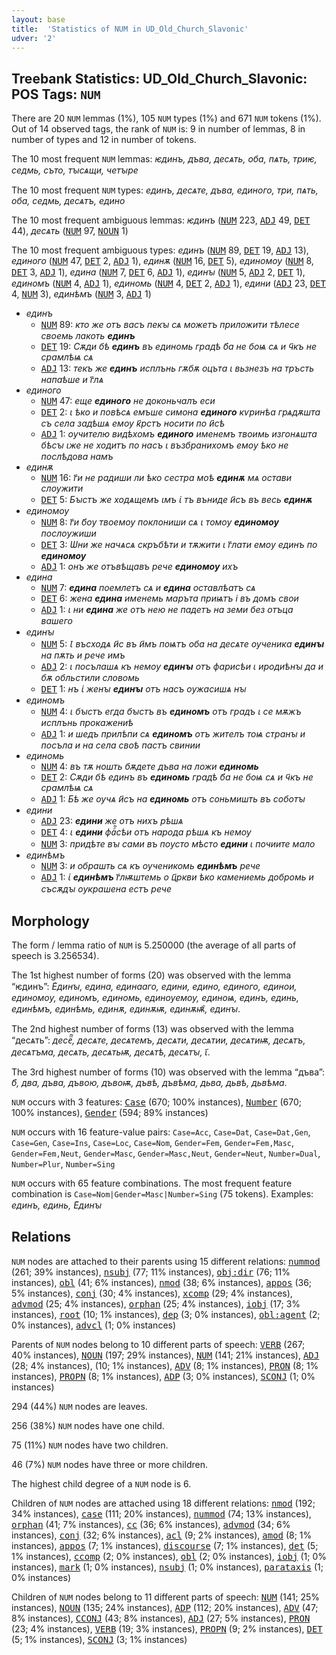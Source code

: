 ```yaml
---
layout: base
title:  'Statistics of NUM in UD_Old_Church_Slavonic'
udver: '2'
---
```


## Treebank Statistics: UD_Old_Church_Slavonic: POS Tags: `NUM`

There are 20 `NUM` lemmas (1%), 105 `NUM` types (1%) and 671 `NUM` tokens (1%).
Out of 14 observed tags, the rank of `NUM` is: 9 in number of lemmas, 8 in number of types and 12 in number of tokens.

The 10 most frequent `NUM` lemmas: <em>ѥдинъ, дъва, десѧть, оба, пѧть, триѥ, седмь, съто, тꙑсѧщи, четꙑрe</em>

The 10 most frequent `NUM` types:  <em>единъ, десѧте, дъва, единого, три, пѧть, оба, седмь, десѧтъ, едино</em>

The 10 most frequent ambiguous lemmas: <em>ѥдинъ</em> (<tt><a href="cu-pos-NUM.html">NUM</a></tt> 223, <tt><a href="cu-pos-ADJ.html">ADJ</a></tt> 49, <tt><a href="cu-pos-DET.html">DET</a></tt> 44), <em>десѧть</em> (<tt><a href="cu-pos-NUM.html">NUM</a></tt> 97, <tt><a href="cu-pos-NOUN.html">NOUN</a></tt> 1)

The 10 most frequent ambiguous types:  <em>единъ</em> (<tt><a href="cu-pos-NUM.html">NUM</a></tt> 89, <tt><a href="cu-pos-DET.html">DET</a></tt> 19, <tt><a href="cu-pos-ADJ.html">ADJ</a></tt> 13), <em>единого</em> (<tt><a href="cu-pos-NUM.html">NUM</a></tt> 47, <tt><a href="cu-pos-DET.html">DET</a></tt> 2, <tt><a href="cu-pos-ADJ.html">ADJ</a></tt> 1), <em>единѫ</em> (<tt><a href="cu-pos-NUM.html">NUM</a></tt> 16, <tt><a href="cu-pos-DET.html">DET</a></tt> 5), <em>единомоу</em> (<tt><a href="cu-pos-NUM.html">NUM</a></tt> 8, <tt><a href="cu-pos-DET.html">DET</a></tt> 3, <tt><a href="cu-pos-ADJ.html">ADJ</a></tt> 1), <em>едина</em> (<tt><a href="cu-pos-NUM.html">NUM</a></tt> 7, <tt><a href="cu-pos-DET.html">DET</a></tt> 6, <tt><a href="cu-pos-ADJ.html">ADJ</a></tt> 1), <em>единꙑ</em> (<tt><a href="cu-pos-NUM.html">NUM</a></tt> 5, <tt><a href="cu-pos-ADJ.html">ADJ</a></tt> 2, <tt><a href="cu-pos-DET.html">DET</a></tt> 1), <em>единомъ</em> (<tt><a href="cu-pos-NUM.html">NUM</a></tt> 4, <tt><a href="cu-pos-ADJ.html">ADJ</a></tt> 1), <em>единомь</em> (<tt><a href="cu-pos-NUM.html">NUM</a></tt> 4, <tt><a href="cu-pos-DET.html">DET</a></tt> 2, <tt><a href="cu-pos-ADJ.html">ADJ</a></tt> 1), <em>едини</em> (<tt><a href="cu-pos-ADJ.html">ADJ</a></tt> 23, <tt><a href="cu-pos-DET.html">DET</a></tt> 4, <tt><a href="cu-pos-NUM.html">NUM</a></tt> 3), <em>единѣмъ</em> (<tt><a href="cu-pos-NUM.html">NUM</a></tt> 3, <tt><a href="cu-pos-ADJ.html">ADJ</a></tt> 1)


* <em>единъ</em>
  * <tt><a href="cu-pos-NUM.html">NUM</a></tt> 89: <em>кто же отъ васъ пекꙑ сѧ можетъ приложити тѣлесе своемь лакоть <b>единъ</b></em>
  * <tt><a href="cu-pos-DET.html">DET</a></tt> 19: <em>Сѫди бѣ <b>единъ</b> въ единомь градѣ б҃а не боѩ сѧ и ч҃къ не срамлѣѩ сѧ</em>
  * <tt><a href="cu-pos-ADJ.html">ADJ</a></tt> 13: <em>текъ же <b>единъ</b> исплънь гѫбѫ оцъта ꙇ вьзнезъ на тръсть напаѣше и г҃лѧ</em>
* <em>единого</em>
  * <tt><a href="cu-pos-NUM.html">NUM</a></tt> 47: <em>еще <b>единого</b> не доконьчалъ еси</em>
  * <tt><a href="cu-pos-DET.html">DET</a></tt> 2: <em>ꙇ ѣко и повѣсѧ емъше симона <b>единого</b> кѵринѣа грѧдѫшта съ села задѣшѧ емоу к҃рстъ носити по и҃сѣ</em>
  * <tt><a href="cu-pos-ADJ.html">ADJ</a></tt> 1: <em>оучителю видѣхомъ <b>единого</b> именемъ твоимь изгонѧшта бѣсꙑ ꙇже не ходитъ по насъ ꙇ възбранихомъ емоу ѣко не послѣдова намъ</em>
* <em>единѫ</em>
  * <tt><a href="cu-pos-NUM.html">NUM</a></tt> 16: <em>г҃и не радиши ли ѣко сестра моѣ <b>единѫ</b> мѧ остави слоужити</em>
  * <tt><a href="cu-pos-DET.html">DET</a></tt> 5: <em>Бꙑстъ же ходѧщемъ ꙇмъ ꙇ҅ тъ въниде и҃съ въ весь <b>единѫ</b></em>
* <em>единомоу</em>
  * <tt><a href="cu-pos-NUM.html">NUM</a></tt> 8: <em>г҃и б҃оу твоемоу поклониши сѧ ꙇ томоу <b>единомоу</b> послоужиши</em>
  * <tt><a href="cu-pos-DET.html">DET</a></tt> 3: <em>Ѡни же начѧсѧ скръбѣти и тѫжити ꙇ г҃лати емоу единъ по <b>единомоу</b></em>
  * <tt><a href="cu-pos-ADJ.html">ADJ</a></tt> 1: <em>онъ же отъвѣщавъ рече <b>единомоу</b> ихъ</em>
* <em>едина</em>
  * <tt><a href="cu-pos-NUM.html">NUM</a></tt> 7: <em><b>едина</b> поемлетъ сѧ и <b>едина</b> оставлѣатъ сѧ</em>
  * <tt><a href="cu-pos-DET.html">DET</a></tt> 6: <em>жена <b>едина</b> именемь маръта приѩтъ і въ домъ свои</em>
  * <tt><a href="cu-pos-ADJ.html">ADJ</a></tt> 1: <em>ꙇ ни <b>едина</b> же отъ нею не падетъ на земи без отъца вашего</em>
* <em>единꙑ</em>
  * <tt><a href="cu-pos-NUM.html">NUM</a></tt> 5: <em>Ꙇ въсходѧ и҃с въ и҃мъ поѩтъ оба на десѧте оученика <b>единꙑ</b> на пѫть и рече имъ</em>
  * <tt><a href="cu-pos-ADJ.html">ADJ</a></tt> 2: <em>ꙇ посълашѧ къ немоу <b>единꙑ</b> отъ фарисѣи ꙇ иродиѣнꙑ да и бѫ обльстили словомь</em>
  * <tt><a href="cu-pos-DET.html">DET</a></tt> 1: <em>нъ ꙇ҅ женꙑ <b>единꙑ</b> отъ насъ оужасишѧ нꙑ</em>
* <em>единомъ</em>
  * <tt><a href="cu-pos-NUM.html">NUM</a></tt> 4: <em>ꙇ бꙑстъ егда бꙑстъ въ <b>единомъ</b> отъ градъ ꙇ се мѫжъ исплънь прокажениѣ</em>
  * <tt><a href="cu-pos-ADJ.html">ADJ</a></tt> 1: <em>и шедъ прилѣпи сѧ <b>единомъ</b> отъ жителъ тоѩ странꙑ и посъла и на села своѣ пастъ свинии</em>
* <em>единомь</em>
  * <tt><a href="cu-pos-NUM.html">NUM</a></tt> 4: <em>въ тѫ ношть бѫдете дъва на ложи <b>единомь</b></em>
  * <tt><a href="cu-pos-DET.html">DET</a></tt> 2: <em>Сѫди бѣ единъ въ <b>единомь</b> градѣ б҃а не боѩ сѧ и ч҃къ не срамлѣѩ сѧ</em>
  * <tt><a href="cu-pos-ADJ.html">ADJ</a></tt> 1: <em>Бѣ же оучѧ и҃съ на <b>единомь</b> отъ соньмишть въ соботꙑ</em>
* <em>едини</em>
  * <tt><a href="cu-pos-ADJ.html">ADJ</a></tt> 23: <em><b>едини</b> же отъ нихъ рѣшѧ</em>
  * <tt><a href="cu-pos-DET.html">DET</a></tt> 4: <em>ꙇ <b>едини</b> фаⷬ҇сѣи отъ народа рѣшѧ къ немоу</em>
  * <tt><a href="cu-pos-NUM.html">NUM</a></tt> 3: <em>придѣте вꙑ сами въ поусто мѣсто <b>едини</b> ꙇ почиите мало</em>
* <em>единѣмъ</em>
  * <tt><a href="cu-pos-NUM.html">NUM</a></tt> 3: <em>и обрашть сѧ къ оученикомь <b>единѣмъ</b> рече</em>
  * <tt><a href="cu-pos-ADJ.html">ADJ</a></tt> 1: <em>ꙇ҅ <b>единѣмъ</b> г҃лѭштемь о ц҃ркви ѣко камениемь добромь и съсѫдꙑ оукрашена естъ рече</em>

## Morphology

The form / lemma ratio of `NUM` is 5.250000 (the average of all parts of speech is 3.256534).

The 1st highest number of forms (20) was observed with the lemma “ѥдинъ”: <em>Е҅динꙑ, едина, единааго, едини, едино, единого, единои, единомоу, единомъ, единомь, единоуемоу, единоѩ, единъ, единь, единѣмъ, единѣмь, единѫ, единѫѭ, единѫѭ҄, единꙑ</em>.

The 2nd highest number of forms (13) was observed with the lemma “десѧть”: <em>десеⷮ҇, десѧте, десѧтемъ, десѧти, десѧтии, десѧтиѭ, десѧтъ, десѧтъма, десѧть, десѧтьѭ, десѧтѣ, десѧтꙑ, ꙇ҃</em>.

The 3rd highest number of forms (10) was observed with the lemma “дъва”: <em>б҃, два, дъва, дъвою, дъвоѭ, дъвѣ, дъвѣма, дьва, дьвѣ, дьвѣма</em>.

`NUM` occurs with 3 features: <tt><a href="cu-feat-Case.html">Case</a></tt> (670; 100% instances), <tt><a href="cu-feat-Number.html">Number</a></tt> (670; 100% instances), <tt><a href="cu-feat-Gender.html">Gender</a></tt> (594; 89% instances)

`NUM` occurs with 16 feature-value pairs: `Case=Acc`, `Case=Dat`, `Case=Dat,Gen`, `Case=Gen`, `Case=Ins`, `Case=Loc`, `Case=Nom`, `Gender=Fem`, `Gender=Fem,Masc`, `Gender=Fem,Neut`, `Gender=Masc`, `Gender=Masc,Neut`, `Gender=Neut`, `Number=Dual`, `Number=Plur`, `Number=Sing`

`NUM` occurs with 65 feature combinations.
The most frequent feature combination is `Case=Nom|Gender=Masc|Number=Sing` (75 tokens).
Examples: <em>единъ, единь, Е҅динꙑ</em>


## Relations

`NUM` nodes are attached to their parents using 15 different relations: <tt><a href="cu-dep-nummod.html">nummod</a></tt> (261; 39% instances), <tt><a href="cu-dep-nsubj.html">nsubj</a></tt> (77; 11% instances), <tt><a href="cu-dep-obj-dir.html">obj:dir</a></tt> (76; 11% instances), <tt><a href="cu-dep-obl.html">obl</a></tt> (41; 6% instances), <tt><a href="cu-dep-nmod.html">nmod</a></tt> (38; 6% instances), <tt><a href="cu-dep-appos.html">appos</a></tt> (36; 5% instances), <tt><a href="cu-dep-conj.html">conj</a></tt> (30; 4% instances), <tt><a href="cu-dep-xcomp.html">xcomp</a></tt> (29; 4% instances), <tt><a href="cu-dep-advmod.html">advmod</a></tt> (25; 4% instances), <tt><a href="cu-dep-orphan.html">orphan</a></tt> (25; 4% instances), <tt><a href="cu-dep-iobj.html">iobj</a></tt> (17; 3% instances), <tt><a href="cu-dep-root.html">root</a></tt> (10; 1% instances), <tt><a href="cu-dep-dep.html">dep</a></tt> (3; 0% instances), <tt><a href="cu-dep-obl-agent.html">obl:agent</a></tt> (2; 0% instances), <tt><a href="cu-dep-advcl.html">advcl</a></tt> (1; 0% instances)

Parents of `NUM` nodes belong to 10 different parts of speech: <tt><a href="cu-pos-VERB.html">VERB</a></tt> (267; 40% instances), <tt><a href="cu-pos-NOUN.html">NOUN</a></tt> (197; 29% instances), <tt><a href="cu-pos-NUM.html">NUM</a></tt> (141; 21% instances), <tt><a href="cu-pos-ADJ.html">ADJ</a></tt> (28; 4% instances),  (10; 1% instances), <tt><a href="cu-pos-ADV.html">ADV</a></tt> (8; 1% instances), <tt><a href="cu-pos-PRON.html">PRON</a></tt> (8; 1% instances), <tt><a href="cu-pos-PROPN.html">PROPN</a></tt> (8; 1% instances), <tt><a href="cu-pos-ADP.html">ADP</a></tt> (3; 0% instances), <tt><a href="cu-pos-SCONJ.html">SCONJ</a></tt> (1; 0% instances)

294 (44%) `NUM` nodes are leaves.

256 (38%) `NUM` nodes have one child.

75 (11%) `NUM` nodes have two children.

46 (7%) `NUM` nodes have three or more children.

The highest child degree of a `NUM` node is 6.

Children of `NUM` nodes are attached using 18 different relations: <tt><a href="cu-dep-nmod.html">nmod</a></tt> (192; 34% instances), <tt><a href="cu-dep-case.html">case</a></tt> (111; 20% instances), <tt><a href="cu-dep-nummod.html">nummod</a></tt> (74; 13% instances), <tt><a href="cu-dep-orphan.html">orphan</a></tt> (41; 7% instances), <tt><a href="cu-dep-cc.html">cc</a></tt> (36; 6% instances), <tt><a href="cu-dep-advmod.html">advmod</a></tt> (34; 6% instances), <tt><a href="cu-dep-conj.html">conj</a></tt> (32; 6% instances), <tt><a href="cu-dep-acl.html">acl</a></tt> (9; 2% instances), <tt><a href="cu-dep-amod.html">amod</a></tt> (8; 1% instances), <tt><a href="cu-dep-appos.html">appos</a></tt> (7; 1% instances), <tt><a href="cu-dep-discourse.html">discourse</a></tt> (7; 1% instances), <tt><a href="cu-dep-det.html">det</a></tt> (5; 1% instances), <tt><a href="cu-dep-ccomp.html">ccomp</a></tt> (2; 0% instances), <tt><a href="cu-dep-obl.html">obl</a></tt> (2; 0% instances), <tt><a href="cu-dep-iobj.html">iobj</a></tt> (1; 0% instances), <tt><a href="cu-dep-mark.html">mark</a></tt> (1; 0% instances), <tt><a href="cu-dep-nsubj.html">nsubj</a></tt> (1; 0% instances), <tt><a href="cu-dep-parataxis.html">parataxis</a></tt> (1; 0% instances)

Children of `NUM` nodes belong to 11 different parts of speech: <tt><a href="cu-pos-NUM.html">NUM</a></tt> (141; 25% instances), <tt><a href="cu-pos-NOUN.html">NOUN</a></tt> (135; 24% instances), <tt><a href="cu-pos-ADP.html">ADP</a></tt> (112; 20% instances), <tt><a href="cu-pos-ADV.html">ADV</a></tt> (47; 8% instances), <tt><a href="cu-pos-CCONJ.html">CCONJ</a></tt> (43; 8% instances), <tt><a href="cu-pos-ADJ.html">ADJ</a></tt> (27; 5% instances), <tt><a href="cu-pos-PRON.html">PRON</a></tt> (23; 4% instances), <tt><a href="cu-pos-VERB.html">VERB</a></tt> (19; 3% instances), <tt><a href="cu-pos-PROPN.html">PROPN</a></tt> (9; 2% instances), <tt><a href="cu-pos-DET.html">DET</a></tt> (5; 1% instances), <tt><a href="cu-pos-SCONJ.html">SCONJ</a></tt> (3; 1% instances)

